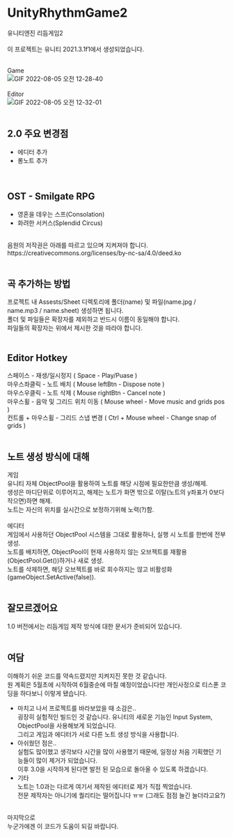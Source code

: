 # UnityRhythmGame2
유니티엔진 리듬게임2</br>
</br>
이 프로젝트는 유니티 2021.3.1f1에서 생성되었습니다.</br>
</br>

Game</br>
![GIF 2022-08-05 오전 12-28-40](https://user-images.githubusercontent.com/57874136/182889438-4359bff0-f735-4736-8f56-fc495e2ecae2.gif)
</br>
</br>
Editor</br>
![GIF 2022-08-05 오전 12-32-01](https://user-images.githubusercontent.com/57874136/182889528-422b9e21-5191-495f-998b-537cfbb44dbf.gif)
</br>
</br>

## 2.0 주요 변경점
* 에디터 추가</br>
* 롱노트 추가</br>
</br>

## OST - Smilgate RPG
* 영혼을 데우는 스프(Consolation)</br>
* 화려한 서커스(Splendid Circus)</br>
</br>
음원의 저작권은 아래를 따르고 있으며 지켜져야 합니다.</br>
https://creativecommons.org/licenses/by-nc-sa/4.0/deed.ko
</br></br>

## 곡 추가하는 방법
프로젝트 내 Assests/Sheet 디렉토리에 폴더(name) 및 파일(name.jpg / name.mp3 / name.sheet) 생성하면 됩니다.</br>
폴더 및 파일들은 확장자를 제외하고 반드시 이름이 동일해야 합니다.</br>
파일들의 확장자는 위에서 제시한 것을 따라야 합니다.</br>
</br>
## Editor Hotkey
스페이스 - 재생/일시정지 ( Space - Play/Puase )<br/>
마우스좌클릭 - 노트 배치 ( Mouse leftBtn - Dispose note )<br/>
마우스우클릭 - 노트 삭제 ( Mouse rightBtn - Cancel note )<br/>
마우스휠 - 음악 및 그리드 위치 이동 ( Mouse wheel - Move music and grids pos )<br/>
컨트롤 + 마우스휠 - 그리드 스냅 변경 ( Ctrl + Mouse wheel - Change snap of grids )<br/>
</br>

## 노트 생성 방식에 대해
게임</br>
유니티 자체 ObjectPool을 활용하여 노트를 해당 시점에 필요한만큼 생성/해제.</br>
생성은 마디단위로 이루어지고, 해제는 노트가 화면 밖으로 이탈(노트의 y좌표가 0보다 작으면)하면 해제.</br>
노트는 자신의 위치를 실시간으로 보정하기위해 노력(?)함.</br>
</br>
에디터</br>
게임에서 사용하던 ObjectPool 시스템을 그대로 활용하나, 실행 시 노트를 한번에 전부 생성.</br>
노트를 배치하면, ObjectPool이 현재 사용하지 않는 오브젝트를 재활용(ObjectPool.Get())하거나 새로 생성.</br>
노트를 삭제하면, 해당 오브젝트를 바로 회수하지는 않고 비활성화(gameObject.SetActive(false)).</br>
</br>

## 잘모르겠어요
1.0 버전에서는 리듬게임 제작 방식에 대한 문서가 준비되어 있습니다.</br>
</br>

## 여담
이해하기 쉬운 코드를 약속드렸지만 지켜지진 못한 것 같습니다.
</br>원 계획은 5월초에 시작하여 6월중순에 마칠 예정이었습니다만 개인사정으로 티스푼 코딩을 하다보니 이렇게 됐습니다.</br>
* 마치고 나서 프로젝트를 바라보았을 때 소감은..</br>
굉장히 실험적인 빌드인 것 같습니다. 유니티의 새로운 기능인 Input System, ObjectPool을 사용해보게 되었습니다.</br>
그리고 게임과 에디터가 서로 다른 노트 생성 방식을 사용합니다.</br>
* 아쉬웠던 점은..</br>
실험도 많이했고 생각보다 시간을 많이 사용했기 때문에, 일정상 처음 기획했던 기능들이 많이 제거가 되었습니다.</br>
이후 3.0을 시작하게 된다면 발전 된 모습으로 돌아올 수 있도록 하겠습니다.</br>
*  기타</br>
노트는 1.0과는 다르게 여기서 제작된 에디터로 제가 직접 찍었습니다.</br>
전문 제작자는 아니기에 퀄리티는 떨어집니다 ㅠㅠ (그래도 점점 늘긴 늘더라고요?)</br>
</br>
마지막으로</br>
누군가에겐 이 코드가 도움이 되길 바랍니다.</br>
